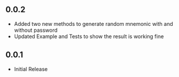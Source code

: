 ## 0.0.2

- Added two new methods to generate random mnemonic with and without password
- Updated Example and Tests to show the result is working fine

## 0.0.1

* Initial Release